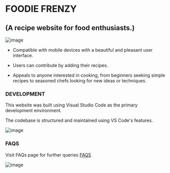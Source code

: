 # FOODIE FRENZY 
## (A recipe website for food enthusiasts.)

![image](https://github.com/Mamoonalatif/RECIPE-WEBSITE/assets/151760913/2df799af-893b-444f-921b-cefda44dee71)

- Compatible with mobile devices with a beautiful and pleasant user interface.
* Users can contribute by adding their recipes.
+ Appeals to anyone interested in cooking, from beginners seeking simple recipes to seasoned chefs looking for new ideas or techniques.

### DEVELOPMENT
This website was built using Visual Studio Code as the primary development environment.

The codebase is structured and maintained using VS Code's features.

![image](https://github.com/Mamoonalatif/RECIPE-WEBSITE/assets/151760913/4f976585-b2de-4c4a-a2b7-99d368ea05df)


### FAQS
Visit FAQs page for further queries [FAQS](https://mamoonalatif.github.io/RECIPE-WEBSITE/FAQs.html)

![image](https://github.com/Mamoonalatif/RECIPE-WEBSITE/assets/151760913/6631bbed-51df-4a3c-ba57-797680a429bf)



